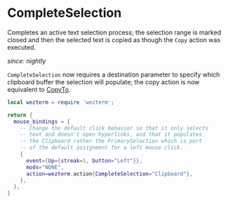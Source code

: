 # CompleteSelection

Completes an active text selection process; the selection range is
marked closed and then the selected text is copied as though the
`Copy` action was executed.

*since: nightly*

`CompleteSelection` now requires a destination parameter to specify
which clipboard buffer the selection will populate; the copy action
is now equivalent to [CopyTo](CopyTo.md).

```lua
local wezterm = require 'wezterm';

return {
  mouse_bindings = {
    -- Change the default click behavior so that it only selects
    -- text and doesn't open hyperlinks, and that it populates
    -- the Clipboard rather the PrimarySelection which is part
    -- of the default assignment for a left mouse click.
    {
      event={Up={streak=1, button="Left"}},
      mods="NONE",
      action=wezterm.action{CompleteSelection="Clipboard"},
    },
  },
}

```
